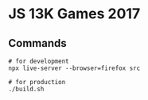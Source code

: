 # JS 13K Games 2017

## Commands

```
# for development
npx live-server --browser=firefox src

# for production
./build.sh
```

